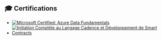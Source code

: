 
## 🎓 Certifications
- [![Microsoft Certified: Azure Data Fundamentals](https://img.shields.io/badge/Microsoft_Certified%3A_Azure_Data_Fundamentals-0078D4?logo=Microsoft&logoColor=white)](https://www.credly.com/badges/203992f9-f66d-45a5-9022-0c82e61943d0/public_url)
- [![Initiation Complète au Langage Cadence et Développement de Smart Contracts](https://img.shields.io/badge/Initiation%20Cadence-Smart%20Contracts-blue?logo=flow-blockchain&logoColor=white)](https://us-central1-blockversity-777.cloudfunctions.net/generateTokenFromIdentifier?uniqueId=qQPNKcOSRWWppU4VLV8s-1716555751521)

